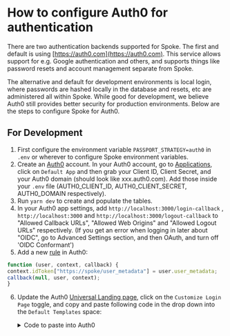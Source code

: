 # How to configure Auth0 for authentication

There are two authentication backends supported for Spoke.  The first and default is using
[https://auth0.com](https://auth0.com). This service allows support for e.g. Google authentication
and others, and supports things like password resets and account management separate from Spoke.

The alternative and default for development environments is local login, where passwords are hashed locally
in the database and resets, etc are administered all within Spoke.  While good for development, we
believe Auth0 still provides better security for production environments.  Below are the steps to configure
Spoke for Auth0.

## For Development

1. First configure the environment variable `PASSPORT_STRATEGY=auth0` in `.env` or wherever to configure Spoke environment
variables.
2. Create an [Auth0](https://auth0.com) account. In your Auth0 account, go to [Applications](https://manage.auth0.com/#/applications/), click on `Default App` and then grab your Client ID, Client Secret, and your Auth0 domain (should look like xxx.auth0.com). Add those inside your `.env` file (AUTH0_CLIENT_ID, AUTH0_CLIENT_SECRET, AUTH0_DOMAIN respectively).
3. Run `yarn dev` to create and populate the tables.
4. In your Auth0 app settings, add `http://localhost:3000/login-callback` , `http://localhost:3000` and `http://localhost:3000/logout-callback` to "Allowed Callback URLs", "Allowed Web Origins" and  "Allowed Logout URLs" respectively. (If you get an error when logging in later about "OIDC", go to Advanced Settings section, and then OAuth, and turn off 'OIDC Conformant')
5. Add a new [rule](https://manage.auth0.com/#/rules/create) in Auth0:
```javascript
function (user, context, callback) {
context.idToken["https://spoke/user_metadata"] = user.user_metadata;
callback(null, user, context);
}
```
6. Update the Auth0 [Universal Landing page](https://manage.auth0.com/#/login_page), click on the `Customize Login Page` toggle, and copy and paste following code in the drop down into the `Default Templates` space:

    <details>
    <summary>Code to paste into Auth0</summary>

    ```html
    <!DOCTYPE html>
    <html>
    <head>
      <meta charset="utf-8">
      <meta http-equiv="X-UA-Compatible" content="IE=edge,chrome=1">
      <title>Sign In with Auth0</title>
      <meta name="viewport" content="width=device-width, initial-scale=1.0" />
    </head>
    <body>
      <!--[if IE 8]>
      <script src="//cdnjs.cloudflare.com/ajax/libs/ie8/0.2.5/ie8.js"></script>
      <![endif]-->

      <!--[if lte IE 9]>
      <script src="https://cdn.auth0.com/js/base64.js"></script>
      <script src="https://cdn.auth0.com/js/es5-shim.min.js"></script>
      <![endif]-->
      <script src="https://cdn.auth0.com/js/lock/11.11/lock.min.js"></script>
      <script>
        // Decode utf8 characters properly
        var config = JSON.parse(decodeURIComponent(escape(window.atob('@@config@@'))));
        config.extraParams = config.extraParams || {};
        var connection = config.connection;
        var prompt = config.prompt;
        var languageDictionary;
        var language;

        if (config.dict && config.dict.signin && config.dict.signin.title) {
          languageDictionary = { title: config.dict.signin.title };
        } else if (typeof config.dict === 'string') {
          language = config.dict;
        }
        var loginHint = config.extraParams.login_hint;

        // Available Lock configuration options: https://auth0.com/docs/libraries/lock/v11/configuration
        var lock = new Auth0Lock(config.clientID, config.auth0Domain, {
          auth: {
            redirectUrl: config.callbackURL,
            responseType: (config.internalOptions || {}).response_type ||
              (config.callbackOnLocationHash ? 'token' : 'code'),
            params: config.internalOptions
          },
          // Additional configuration needed for custom domains: https://auth0.com/docs/custom-domains/additional-configuration
          // configurationBaseUrl: config.clientConfigurationBaseUrl,
          // overrides: {
          //   __tenant: config.auth0Tenant,
          //   __token_issuer: 'YOUR_CUSTOM_DOMAIN'
          // },
          assetsUrl:  config.assetsUrl,
          allowedConnections: ['Username-Password-Authentication'],
          rememberLastLogin: !prompt,
          language: language,
          languageDictionary: {
            title: 'Spoke',
            signUpTerms: 'I agree to the <a href="YOUR_LINK HERE" target="_new">terms of service and privacy policy</a>.'
          },
          mustAcceptTerms: true,
          theme: {
            logo:            '',
            primaryColor:    'rgb(83, 180, 119)'
          },
          additionalSignUpFields: [{
            name: 'given_name',
            icon: 'https://upload.wikimedia.org/wikipedia/commons/c/ca/1x1.png',
            placeholder: 'First Name',
            validator: (name) => ({
              valid: name.length >= 1,
              hint: 'Required'
            })
          }, {
            name: 'family_name',
            placeholder: 'Last Name',
            icon: 'https://upload.wikimedia.org/wikipedia/commons/c/ca/1x1.png',
            validator: (name) => ({
              valid: name.length >= 1,
              hint: 'Required'
            })
          }, {
            name: 'cell',
            placeholder: 'Cell Phone',
            icon: 'https://upload.wikimedia.org/wikipedia/commons/c/ca/1x1.png',
            validator: (cell) => ({
              valid: cell.length >= 10,
              hint: 'Must be a valid phone number'
            })
          }],
          prefill: loginHint ? { email: loginHint, username: loginHint } : null,
          closable: false,
          defaultADUsernameFromEmailPrefix: false,
          // Uncomment if you want small buttons for social providers
          // socialButtonStyle: 'small'
        });
        lock.show();
      </script>
    </body>
    </html>
    ```

    </details>

